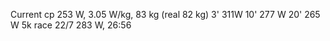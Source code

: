 Current cp 253 W, 3.05 W/kg, 83 kg (real 82 kg)
3' 311W
10' 277 W
20' 265 W
5k race 22/7 283 W, 26:56